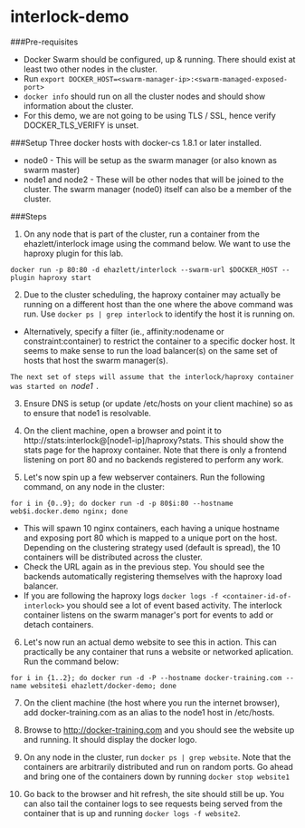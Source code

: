 # interlock-demo

###Pre-requisites
- Docker Swarm should be configured, up & running. There should exist at least two other nodes in the cluster.
- Run `export DOCKER_HOST=<swarm-manager-ip>:<swarm-managed-exposed-port>`
- `docker info` should run on all the cluster nodes and should show information about the cluster.
- For this demo, we are not going to be using TLS / SSL, hence verify DOCKER_TLS_VERIFY is unset.

###Setup
Three docker hosts with docker-cs 1.8.1 or later installed.
- node0 - This will be setup as the swarm manager (or also known as swarm master)
- node1 and node2 - These will be other nodes that will be joined to the cluster. The swarm manager (node0) itself can also be a member of the cluster.

###Steps
1. On any node that is part of the cluster, run a container from the ehazlett/interlock image using the command below. We want to use the haproxy plugin for this lab.
  ```
  docker run -p 80:80 -d ehazlett/interlock --swarm-url $DOCKER_HOST --plugin haproxy start
  ```
2. Due to the cluster scheduling, the haproxy container may actually be running on a different host than the one where the above command was run. Use `docker ps | grep interlock` to identify the host it is running on.
  - Alternatively, specify a filter (ie., affinity:nodename or constraint:container) to restrict the container to a specific docker host. It seems to make sense to run the load balancer(s) on the same set of hosts that host the swarm manager(s).

  `The next set of steps will assume that the interlock/haproxy container was started on `*node1* `.`

3. Ensure DNS is setup (or update /etc/hosts on your client machine) so as to ensure that node1 is resolvable.

4.  On the client machine, open a browser and point it to http://stats:interlock@[node1-ip]/haproxy?stats. This should show the stats page for the haproxy container. Note that there is only a frontend listening on port 80 and no backends registered to perform any work.

5. Let's now spin up a few webserver containers. Run the following command, on any node in the cluster:
  ```
  for i in {0..9}; do docker run -d -p 80$i:80 --hostname web$i.docker.demo nginx; done
  ```
  - This will spawn 10 nginx containers, each having a unique hostname and exposing port 80 which is mapped to a unique port on the host. Depending on the clustering strategy used (default is spread), the 10 containers will be distributed across the cluster.
  - Check the URL again as in the previous step. You should see the backends automatically registering themselves with the haproxy load balancer.
  - If you are following the haproxy logs `docker logs -f <container-id-of-interlock>` you should see a lot of event based activity. The interlock container listens on the swarm manager's port for events to add or detach containers.

6. Let's now run an actual demo website to see this in action. This can practically be any container that runs a website or networked aplication. Run the command below:

  ```
  for i in {1..2}; do docker run -d -P --hostname docker-training.com --name website$i ehazlett/docker-demo; done
  ```
7. On the client machine (the host where you run the internet browser), add docker-training.com as an alias to the node1 host in /etc/hosts.

8. Browse to http://docker-training.com and you should see the website up and running. It should display the docker logo.

9. On any node in the cluster, run `docker ps | grep website`. Note that the containers are arbitrarily distributed and run on random ports. Go ahead and bring one of the containers down by running `docker stop website1`

10. Go back to the browser and hit refresh, the site should still be up. You can also tail the container logs to see requests being served from the container that is up and running `docker logs -f website2`.
